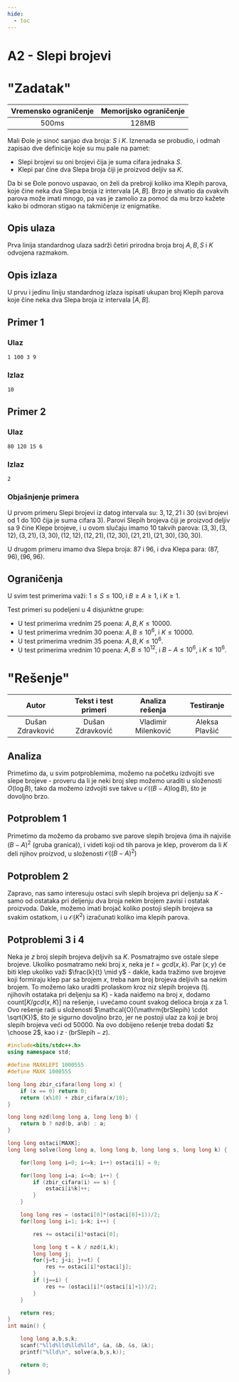 ```yaml
---
hide:
  - toc
---
```


# A2 - Slepi brojevi

#  "Zadatak"

| Vremensko ograničenje | Memorijsko ograničenje |
|:-:|:-:|
| 500ms | 128MB |

Mali Đole je sinoć sanjao dva broja: $S$ i $K$. Iznenada se probudio, i odmah zapisao dve definicije koje su mu pale na pamet:

- Slepi brojevi su oni brojevi čija je suma cifara jednaka $S$.
- Klepi par čine dva Slepa broja čiji je proizvod deljiv sa $K$.

Da bi se Đole ponovo uspavao, on želi da prebroji koliko ima Klepih parova, koje čine neka dva Slepa broja iz intervala $[A,B]$. Brzo je shvatio da ovakvih parova može imati mnogo, pa vas je zamolio za pomoć da mu brzo kažete kako bi odmoran stigao na takmičenje iz enigmatike.

## Opis ulaza

Prva linija standardnog ulaza sadrži četiri prirodna broja broj $A, B, S$ i $K$ odvojena razmakom.

## Opis izlaza

U prvu i jedinu liniju standardnog izlaza ispisati ukupan broj Klepih parova koje čine neka dva Slepa broja iz intervala $[A,B]$.

## Primer 1

### Ulaz

~~~
1 100 3 9
~~~

### Izlaz

~~~
10
~~~

## Primer 2

### Ulaz

~~~
80 120 15 6
~~~

### Izlaz

~~~
2
~~~

### Objašnjenje primera

U prvom primeru Slepi brojevi iz datog intervala su: $3,12,21$ i $30$ (svi brojevi od $1$ do $100$ čija je suma cifara $3$). Parovi Slepih brojeva čiji je proizvod deljiv sa $9$ čine Klepe brojeve, i u ovom slučaju imamo $10$ takvih parova: $(3,3), (3,12), (3,21), (3,30), (12,12), (12,21), (12,30), (21,21), (21,30), (30,30).$

U drugom primeru imamo dva Slepa broja: $87$ i $96$, i dva Klepa para: $(87,96), (96,96)$.

## Ograničenja

U svim test primerima važi: $1 \leq S \leq 100$, i $B \geq A \geq 1$, i $K \geq 1$.

Test primeri su podeljeni u $4$ disjunktne grupe:

* U test primerima vrednim 25 poena: $A,B,K \leq 10000$.
* U test primerima vrednim 30 poena: $A,B \leq 10^6$, i $K \leq 10000$.
* U test primerima vrednim 35 poena: $A,B,K \leq 10^6$.
* U test primerima vrednim 10 poena: $A,B \leq 10^{12}$, i $B-A \leq 10^6$, i $K \leq 10^6$.

#  "Rešenje"

| Autor | Tekst i test primeri | Analiza rеšenja | Testiranje |
|:-:|:-:|:-:|:-:|
| Dušan Zdravković | Dušan Zdravković | Vladimir Milenković | Aleksa Plavšić |

## Analiza
Primetimo da, u svim potproblemima, možemo na početku izdvojiti sve slepe brojeve - proveru da li je neki broj slep možemo uraditi u složenosti $O(\log B)$, tako da možemo izdvojiti sve takve u $\mathcal{O}((B - A)\log B)$, što je dovoljno brzo.

## Potproblem 1
Primetimo da možemo da probamo sve parove slepih brojeva (ima ih najviše $(B - A) ^ 2$ (gruba granica)), i videti koji od tih parova je klep, proverom da li $K$ deli njihov proizvod, u složenosti $\mathcal{O}((B - A) ^ 2)$

## Potproblem 2
Zapravo, nas samo interesuju ostaci svih slepih brojeva pri deljenju sa  $K$ - samo od ostataka pri deljenju dva broja nekim brojem zavisi i ostatak proizvoda. Dakle, možemo imati brojač koliko postoji slepih brojeva sa svakim ostatkom, i u $\mathcal{O}(K^2)$ izračunati koliko ima klepih parova.

## Potproblemi 3 i 4

Neka je $z$ broj slepih brojeva deljivih sa  $K$. Posmatrajmo sve ostale slepe brojeve. Ukoliko posmatramo neki broj $x$, neka je $t = gcd(x, k)$. Par  $(x, y)$ će biti klep ukoliko važi $\frac{k}{t} \mid y$ - dakle, kada tražimo sve brojeve koji formiraju klep par sa brojem $x$, treba nam broj brojeva deljivih sa nekim brojem. To možemo lako uraditi prolaskom kroz niz slepih brojeva (tj. njihovih ostataka pri deljenju sa $K$) - kada naiđemo na broj $x$, dodamo $\mathrm{count}[K / gcd(x, K)]$ na rešenje, i uvećamo $\mathrm{count}$ svakog delioca broja $x$ za 1. Ovo rešenje radi u složenosti $\mathcal{O}(\mathrm{brSlepih} \cdot \sqrt{K})$, što je sigurno dovoljno brzo, jer ne postoji ulaz za koji je broj slepih brojeva veći od 50000. Na ovo dobijeno rešenje treba dodati $z \choose 2$, kao i $z \cdot (\mathrm{brSlepih} - z)$.

``` cpp title="05_slepi_brojevi.cpp" linenums="1"
#include<bits/stdc++.h>
using namespace std;

#define MAXKLEPI 1000555
#define MAXK 1000555

long long zbir_cifara(long long x) {
    if (x == 0) return 0;
    return (x%10) + zbir_cifara(x/10);
}

long long nzd(long long a, long long b) {
    return b ? nzd(b, a%b) : a;
}

long long ostaci[MAXK];
long long solve(long long a, long long b, long long s, long long k) {

    for(long long i=0; i<=k; i++) ostaci[i] = 0;

    for(long long i=a; i<=b; i++) {
        if (zbir_cifara(i) == s) {
            ostaci[i%k]++;
        }
    }

    long long res = (ostaci[0]*(ostaci[0]+1))/2;
    for(long long i=1; i<k; i++) {

        res += ostaci[i]*ostaci[0];

        long long t = k / nzd(i,k);
        long long j;
        for(j=t; j<i; j+=t) {
            res += ostaci[i]*ostaci[j];
        }
        if (j==i) {
            res += (ostaci[i]*(ostaci[i]+1))/2;
        }
    }

    return res;
}
int main() {

    long long a,b,s,k;
    scanf("%lld%lld%lld%lld", &a, &b, &s, &k);
    printf("%lld\n", solve(a,b,s,k));

    return 0;
}

```

